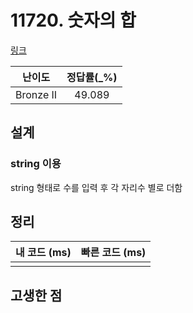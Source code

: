 # 11720. 숫자의 합

[링크](https://www.acmicpc.net/problem/11720)

|  난이도   | 정답률(\_%) |
| :-------: | :---------: |
| Bronze II |   49.089    |

## 설계

### string 이용

string 형태로 수를 입력 후 각 자리수 별로 더함

## 정리

| 내 코드 (ms) | 빠른 코드 (ms) |
| :----------: | :------------: |
|              |                |

## 고생한 점
